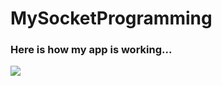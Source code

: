 # MySocketProgramming
### Here is how my app is working...

<a href="https://imgflip.com/gif/405xpk"><img src="https://imgflip.com/405xpk.gif"/></a>

